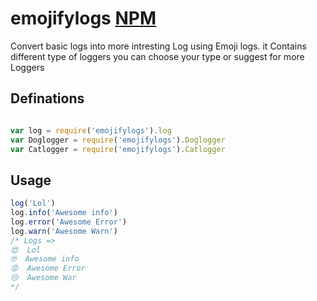 # emojifylogs [NPM]('https://www.npmjs.com/package/emojifylogs)
Convert basic logs into more intresting Log using Emoji logs.
it Contains different type of loggers you can choose your type or suggest for more Loggers
## Definations
```javascript

var log = require('emojifylogs').log
var Doglogger = require('emojifylogs').Doglogger
var Catlogger = require('emojifylogs').Catlogger
```

## Usage
```javascript
log('Lol')
log.info('Awesome info')
log.error('Awesome Error')
log.warn('Awesome Warn')
/* Logs =>
😍  Lol
🤓  Awesome info
😡  Awesome Error
😒  Awesome War
*/
```